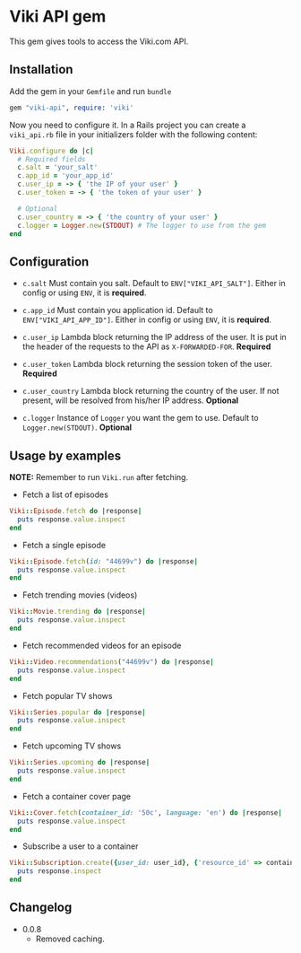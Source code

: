 Viki API gem
============

This gem gives tools to access the Viki.com API.

Installation
------------

Add the gem in your `Gemfile` and run `bundle`

```ruby
gem "viki-api", require: 'viki'
```

Now you need to configure it. In a Rails project you can create a `viki_api.rb` file in your
initializers folder with the following content:

```ruby
Viki.configure do |c|
  # Required fields
  c.salt = 'your_salt'
  c.app_id = 'your_app_id'
  c.user_ip = -> { 'the IP of your user' }
  c.user_token = -> { 'the token of your user' }

  # Optional
  c.user_country = -> { 'the country of your user' }
  c.logger = Logger.new(STDOUT) # The logger to use from the gem
end
```

Configuration
-------------

* `c.salt` Must contain you salt. Default to `ENV["VIKI_API_SALT"]`. Either in config or using `ENV`, it is **required**.

* `c.app_id` Must contain you application id. Default to `ENV["VIKI_API_APP_ID"]`. Either in config or using `ENV`, it is **required**.

* `c.user_ip` Lambda block returning the IP address of the user. It is put in the header of the requests to the API as `X-FORWARDED-FOR`. **Required**

* `c.user_token` Lambda block returning the session token of the user. **Required**

* `c.user_country` Lambda block returning the country of the user. If not present, will be resolved from his/her IP address. **Optional**

* `c.logger` Instance of `Logger` you want the gem to use. Default to `Logger.new(STDOUT)`. **Optional**

Usage by examples
-----------------

**NOTE:** Remember to run `Viki.run` after fetching.

* Fetch a list of episodes

```ruby
Viki::Episode.fetch do |response|
  puts response.value.inspect
end
```

* Fetch a single episode

```ruby
Viki::Episode.fetch(id: "44699v") do |response|
  puts response.value.inspect
end
```

* Fetch trending movies (videos)

```ruby
Viki::Movie.trending do |response|
  puts response.value.inspect
end
```

* Fetch recommended videos for an episode

```ruby
Viki::Video.recommendations("44699v") do |response|
  puts response.value.inspect
end
```

* Fetch popular TV shows

```ruby
Viki::Series.popular do |response|
  puts response.value.inspect
end
```

* Fetch upcoming TV shows

```ruby
Viki::Series.upcoming do |response|
  puts response.value.inspect
end
```

* Fetch a container cover page

```ruby
Viki::Cover.fetch(container_id: '50c', language: 'en') do |response|
  puts response.value.inspect
end
```

* Subscribe a user to a container

```ruby
Viki::Subscription.create({user_id: user_id}, {'resource_id' => container_id}) do |response|
  puts response.inspect
end
```

Changelog
---------

* 0.0.8
  * Removed caching.
